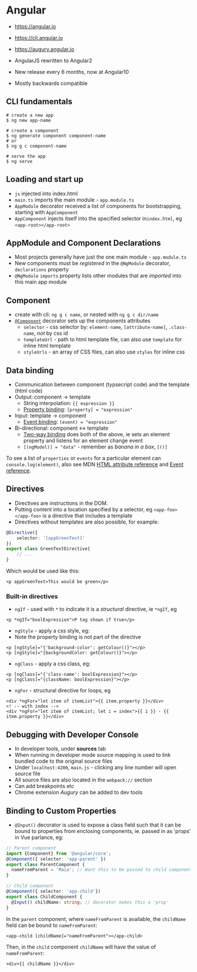 # Angular

- https://angular.io
- https://cli.angular.io
- https://augury.angular.io

- AngularJS rewritten to Angular2
- New release every 6 months, now at Angular10
- Mostly backwards compatible

## CLI fundamentals

```shell script
# create a new app
$ ng new app-name

# create a component
$ ng generate component component-name
# or
$ ng g c component-name

# serve the app
$ ng serve
```


## Loading and start up

- `js` injected into index.html
- `main.ts` imports the main module - `app.module.ts`
- `AppModule` decorator received a list of components for bootstrapping, starting with `AppComponent`
- `AppComponent` injects itself into the specified selector in`index.html`, eg `<app-root></app-root>`


## AppModule and Component Declarations

- Most projects generally have just the one main module - `app.module.ts`
- New components must be _registered_ in the `@NgModule` decorator, `declarations` property
- `@NgModule` `imports` property lists other modules that are _imported_ into this main app module

## Component

- create with cli: `ng g c name`, or nested with `ng g c dir/name`
- [`@Component`](https://angular.io/api/core/Component) decorator sets up the components attributes
    - `selector` - css selector by: `element-name`, `[attribute-name]`, `.class-name`, _not_ by css id
    - `templateUrl` - path to html template file, can also use `template` for inline html template
    - `styleUrls` - an array of CSS files, can also use `styles` for inline css
    
## Data binding

- Communication between component (typsecript code) and the template (html code)
- Output: component -> template
    - String interpolation: `{{ expression }}`
    - [Property binding](https://angular.io/guide/property-binding): `[property] = "expression"`
- Input: template -> component
    - [Event binding](https://angular.io/guide/event-binding): `(event) = "expression"`
- Bi-directional: component <-> template
    - [Two-way binding](https://angular.io/guide/two-way-binding) does both of the above, ie sets an element property and listens for an element change event
    - `[(ngModel)] = "data"` - remember as _banana in a box_, `[()]`    

To see a list of `properties` or `events` for a particular element can `console.log(element)`, also see 
MDN [HTML attribute reference](https://developer.mozilla.org/en-US/docs/Web/HTML/Attributes) and 
[Event reference](https://developer.mozilla.org/en-US/docs/Web/Events).

## Directives

- Directives are instructions in the DOM.
- Putting content into a location specified by a selector, eg `<app-foo></app-foo>` is a directive that includes a template
- Directives without templates are also possible, for example:

```typescript
@Directive({
    selector: '[appGreenText]'
})
export class GreenTextDirective{
    // ...
}
```

Which would be used like this:

```angular2html
<p appGreenText>This would be green</p>
``` 

### Built-in directives

- `ngIf` - used with `*` to indicate it is a _structural_ directive, ie `*ngIf`, eg
```angular2html
<p *ngIf="boolExpression">P tag shown if true</p>
```

- `ngStyle` - apply a css style, eg:
- Note the property binding is not part of the directive 
```angular2html
<p [ngStyle]="{'background-color': getColour()}"></p>
<p [ngStyle]="{backgroundColor: getColour()}"></p>
```

- `ngClass` - apply a css class, eg:
```angular2html
<p [ngClass]="{'class-name': boolExpression}"></p>
<p [ngClass]="{className: boolExpression}"></p>
```

- `ngFor` - structural directive for loops, eg
```angular2html
<div *ngFor="let item of itemList">{{ item.property }}</div>
<! -- with index -->
<div *ngFor="let item of itemList; let i = index">{{ i }} - {{ item.property }}</div>
```


## Debugging with Developer Console

- In developer tools, under **sources** tab
- When running in developer mode source mapping is used to link bundled code to the original source files
- Under `localhost:4200`, `main.js` - clicking any line number will open source file
- All source files are also located in the `webpack://` section
- Can add breakpoints etc
- Chrome extension _Augury_ can be added to dev tools 

## Binding to Custom Properties

- `@Input()` decorator is used to expose a class field such that it can be bound to properties from enclosing 
components, ie. passed in as 'props' in Vue parlance, eg:

```typescript
// Parent component
import {Component} from '@angular/core';
@Component({ selector: 'app-parent' })
export class ParentComponent {
  nameFromParent = 'Maia'; // Want this to be passed to child component
}

// Child component
@Component({ selector: 'app-child'})
export class ChildComponent {
  @Input() childName: string; // decorator makes this a 'prop' 
}
```

In the `parent` component, where `nameFromParent` is available, the `childName` field can be bound to `nameFromParent`:
```angular2html
<app-child [childName]="nameFromParent"></app-child>
```

Then,  in the `child` component `childName` will have the value of `nameFromParent`:

```angular2html
<div>{{ childName }}</div>
```

 


 





 
    



 


 

 
  




